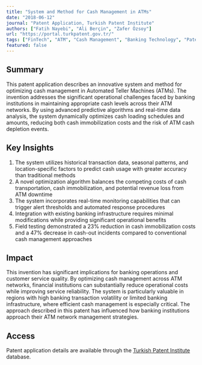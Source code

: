 ```yaml
---
title: "System and Method for Cash Management in ATMs"
date: "2018-06-12"
journal: "Patent Application, Turkish Patent Institute"
authors: ["Fatih Nayebi", "Ali Berçin", "Zafer Özsoy"]
url: "https://portal.turkpatent.gov.tr/"
tags: ["FinTech", "ATM", "Cash Management", "Banking Technology", "Patent"]
featured: false
---
```


## Summary

This patent application describes an innovative system and method for optimizing cash management in Automated Teller Machines (ATMs). The invention addresses the significant operational challenges faced by banking institutions in maintaining appropriate cash levels across their ATM networks. By using advanced predictive algorithms and real-time data analysis, the system dynamically optimizes cash loading schedules and amounts, reducing both cash immobilization costs and the risk of ATM cash depletion events.

## Key Insights

1. The system utilizes historical transaction data, seasonal patterns, and location-specific factors to predict cash usage with greater accuracy than traditional methods
2. A novel optimization algorithm balances the competing costs of cash transportation, cash immobilization, and potential revenue loss from ATM downtime
3. The system incorporates real-time monitoring capabilities that can trigger alert thresholds and automated response procedures
4. Integration with existing banking infrastructure requires minimal modifications while providing significant operational benefits
5. Field testing demonstrated a 23% reduction in cash immobilization costs and a 47% decrease in cash-out incidents compared to conventional cash management approaches

## Impact

This invention has significant implications for banking operations and customer service quality. By optimizing cash management across ATM networks, financial institutions can substantially reduce operational costs while improving service reliability. The system is particularly valuable in regions with high banking transaction volatility or limited banking infrastructure, where efficient cash management is especially critical. The approach described in this patent has influenced how banking institutions approach their ATM network management strategies.

## Access

Patent application details are available through the [Turkish Patent Institute](https://portal.turkpatent.gov.tr/) database. 